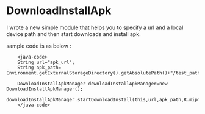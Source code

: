 # DownloadInstallApk
I wrote a new simple module that helps you to specify a url and a local device path and then start downloads and install apk.

sample code is as below :

        <java-code>
        String url="apk_url";
        String apk_path= Environment.getExternalStorageDirectory().getAbsolutePath()+"/test_path/my_apk.apk";

        DownloadInstallApkManager downloadInstallApkManager=new DownloadInstallApkManager();
        downloadInstallApkManager.startDownloadInstall(this,url,apk_path,R.mipmap.ic_launcher_round);
        </java-code>
